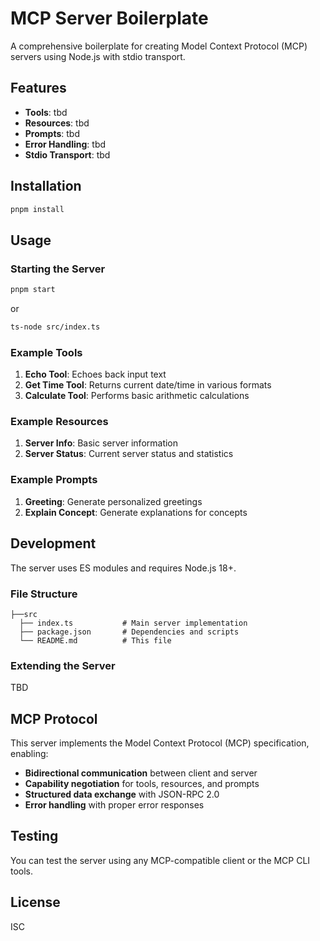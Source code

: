 # MCP Server Boilerplate

A comprehensive boilerplate for creating Model Context Protocol (MCP) servers using Node.js with stdio transport.

## Features

- **Tools**: tbd
- **Resources**: tbd
- **Prompts**: tbd
- **Error Handling**: tbd
- **Stdio Transport**: tbd

## Installation

```bash
pnpm install
```

## Usage

### Starting the Server

```bash
pnpm start
```

or

```bash
ts-node src/index.ts
```

### Example Tools

1. **Echo Tool**: Echoes back input text
2. **Get Time Tool**: Returns current date/time in various formats
3. **Calculate Tool**: Performs basic arithmetic calculations

### Example Resources

1. **Server Info**: Basic server information
2. **Server Status**: Current server status and statistics

### Example Prompts

1. **Greeting**: Generate personalized greetings
2. **Explain Concept**: Generate explanations for concepts

## Development

The server uses ES modules and requires Node.js 18+.

### File Structure

```
├──src
  ├── index.ts           # Main server implementation
  ├── package.json       # Dependencies and scripts
  └── README.md          # This file
```

### Extending the Server

TBD
<!-- To add new tools, modify the `setupToolHandlers()` method:

```javascript
// Add to ListToolsRequestSchema handler
{
  name: 'my_tool',
  description: 'My custom tool',
  inputSchema: {
    type: 'object',
    properties: {
      // Define your parameters here
    },
    required: ['param1'],
  },
}

// Add to CallToolRequestSchema handler
case 'my_tool':
  // Your tool implementation
  return {
    content: [
      {
        type: 'text',
        text: 'Tool result',
      },
    ],
  };
``` -->

## MCP Protocol

This server implements the Model Context Protocol (MCP) specification, enabling:

- **Bidirectional communication** between client and server
- **Capability negotiation** for tools, resources, and prompts
- **Structured data exchange** with JSON-RPC 2.0
- **Error handling** with proper error responses

## Testing

You can test the server using any MCP-compatible client or the MCP CLI tools.

## License

ISC